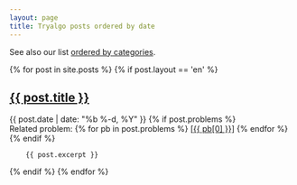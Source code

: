 ```yaml
---
layout: page
title: Tryalgo posts ordered by date
---
```


See also our list [ordered by categories](categories).

{% for post in site.posts %}
  {% if post.layout == 'en' %}
  <div class="post">
            <h2>
          <a class="post-link" href="{{ post.url }}">{{ post.title }}</a>
        </h2>
    <p class="post-meta"><time datetime="{{ post.date | date_to_xmlschema }}" itemprop="datePublished">{{ post.date | date: "%b %-d, %Y" }}</time>
        {% if post.problems %}
            <br>Related problem:
            {% for pb in post.problems %}
               <a href="{{ pb[1] }}">[{{ pb[0] }}]</a>
            {% endfor %}
        {% endif %}
    </p>

        {{ post.excerpt }}

  </div>
  {% endif %}
{% endfor %}

